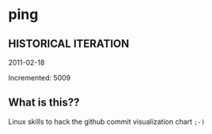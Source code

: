 # ping

## HISTORICAL ITERATION
2011-02-18

Incremented: 5009

## What is this?? 
Linux skills to hack the github commit visualization chart `;-)`
